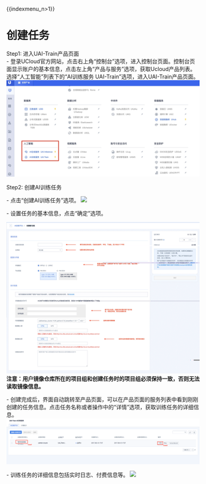{{indexmenu_n>1}}

# 创建任务

Step1: 进入UAI-Train产品页面  
\-
登录UCloud官方网站，点击右上角“控制台”选项，进入控制台页面。控制台页面显示账户的基本信息，点击左上角“产品与服务”选项，获取Ucloud产品列表。选择“人工智能”列表下的“AI训练服务
UAI-Train”选项，进入UAI-Train产品页面。  
![](/images/set-up/how-to-use/ai产品.jpg)

Step2: 创建AI训练任务

\- 点击“创建AI训练任务”选项。 ![](/ai/uai-train/use/productpage_edit.png)

\- 设置任务的基本信息，点击“确定”选项。

![](/images/use/create_2_2.jpg)
**注意：用户镜像仓库所在的项目组和创建任务时的项目组必须保持一致，否则无法读取镜像信息。**

\-
创建完成后，界面自动跳转至产品页面，可以在产品页面的服务列表中看到刚刚创建的任务信息。点击任务名称或者操作中的“详情”选项，获取训练任务的详细信息。
![](/images/use/productpage_edit2.png)

\- 训练任务的详细信息包括实时日志、付费信息等。 ![](/ai/uai-train/use/job-info.png)
